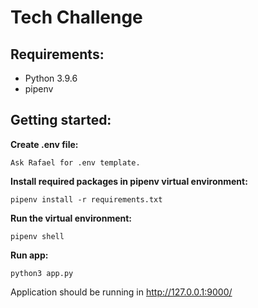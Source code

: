 # Tech Challenge

## Requirements:

- Python 3.9.6
- pipenv

## Getting started:

**Create .env file:**
```
Ask Rafael for .env template.
```

**Install required packages in pipenv virtual environment:**
```
pipenv install -r requirements.txt
```
**Run the virtual environment:**
```
pipenv shell
```
**Run app:**
```
python3 app.py
```

Application should be running in http://127.0.0.1:9000/